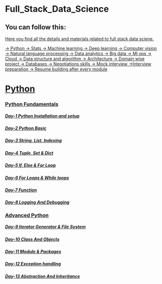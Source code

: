 # Full_Stack_Data_Science

## You can follow this:
<a href="https://github.com/krishnaik06/3-Months-RoadMap-For-Data-Science">

Here you find all the details and materials related to full stack data sciene.

-> Python
-> Stats
-> Machine learning
-> Deep learning
-> Computer vision
-> Natural language processing
-> Data analytics
-> Big data
-> Ml ops
-> Cloud
-> Data structure and algorithm
-> Architecture
-> Domain wise project
-> Databases
-> Negotiations skills
-> Mock interview
->Interview preparation
-> Resume building after every module

# **Python**

### **Python Fundamentals**

##### Day-1 Python Installation and setup
##### Day-2 Python Basic
##### Day-3 String, List, Indexing
##### Day-4 Tuple, Set & Dict
##### Day-5 If, Else & For Loop
##### Day-6 For Loops & While loops
##### Day-7 Function
##### Day-8 Logging And Debugging 

### **Advanced Python**

##### Day-9 Iterator Generator & File System
##### Day-10 Class And Objects 
##### Day-11 Module & Packages
##### Day-12 Exception handling
##### Day-13 Abstraction And Inheritance



